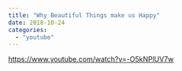 ```yaml
---
title: "Why Beautiful Things make us Happy"
date: 2018-10-24
categories:
  - "youtube"
---
```


https://www.youtube.com/watch?v=-O5kNPlUV7w
